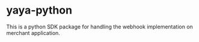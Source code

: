 # yaya-python
This is a python SDK package for handling the webhook implementation on merchant application.
